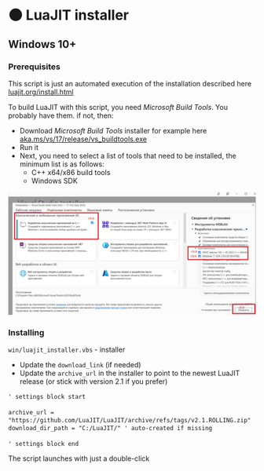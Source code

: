 # 🌑 LuaJIT installer

## Windows 10+

### Prerequisites

This script is just an automated execution of the installation described here [luajit.org/install.html](https://luajit.org/install.html)

To build LuaJIT with this script, you need _Microsoft Build Tools_. You probably have them. if not, then:

- Download _Microsoft Build Tools_ installer for example here [aka.ms/vs/17/release/vs_buildtools.exe](https://aka.ms/vs/17/release/vs_buildtools.exe)
- Run it
- Next, you need to select a list of tools that need to be installed, the minimum list is as follows:
    - C++ x64/x86 build tools
    - Windows SDK

![](assets/build_tools.jpg)

### Installing

`win/luajit_installer.vbs` - installer

- Update the `download_link` (if needed) 
- Update the `archive_url` in the installer to point to the newest LuaJIT release (or stick with version 2.1 if you prefer)

```VB
' settings block start

archive_url = "https://github.com/LuaJIT/LuaJIT/archive/refs/tags/v2.1.ROLLING.zip"
download_dir_path = "C:/LuaJIT/" ' auto-created if missing

' settings block end
```

The script launches with just a double-click